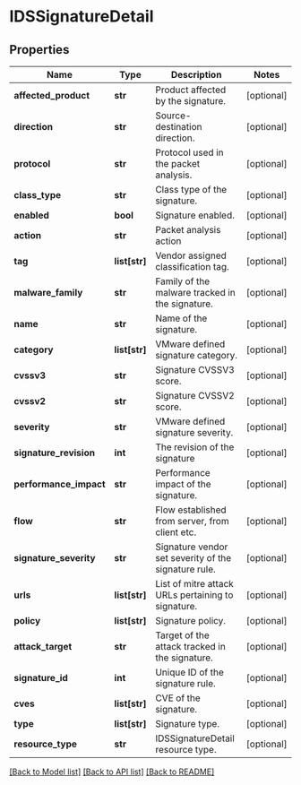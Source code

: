 # IDSSignatureDetail

## Properties
Name | Type | Description | Notes
------------ | ------------- | ------------- | -------------
**affected_product** | **str** | Product affected by the signature. | [optional] 
**direction** | **str** | Source-destination direction. | [optional] 
**protocol** | **str** | Protocol used in the packet analysis. | [optional] 
**class_type** | **str** | Class type of the signature. | [optional] 
**enabled** | **bool** | Signature enabled. | [optional] 
**action** | **str** | Packet analysis action | [optional] 
**tag** | **list[str]** | Vendor assigned classification tag. | [optional] 
**malware_family** | **str** | Family of the malware tracked in the signature. | [optional] 
**name** | **str** | Name of the signature. | [optional] 
**category** | **list[str]** | VMware defined signature category. | [optional] 
**cvssv3** | **str** | Signature CVSSV3 score. | [optional] 
**cvssv2** | **str** | Signature CVSSV2 score. | [optional] 
**severity** | **str** | VMware defined signature severity. | [optional] 
**signature_revision** | **int** | The revision of the signature | [optional] 
**performance_impact** | **str** | Performance impact of the signature. | [optional] 
**flow** | **str** | Flow established from server, from client etc. | [optional] 
**signature_severity** | **str** | Signature vendor set severity of the signature rule. | [optional] 
**urls** | **list[str]** | List of mitre attack URLs pertaining to signature. | [optional] 
**policy** | **list[str]** | Signature policy. | [optional] 
**attack_target** | **str** | Target of the attack tracked in the signature. | [optional] 
**signature_id** | **int** | Unique ID of the signature rule. | [optional] 
**cves** | **list[str]** | CVE of the signature. | [optional] 
**type** | **list[str]** | Signature type. | [optional] 
**resource_type** | **str** | IDSSignatureDetail resource type. | [optional] 

[[Back to Model list]](../README.md#documentation-for-models) [[Back to API list]](../README.md#documentation-for-api-endpoints) [[Back to README]](../README.md)

